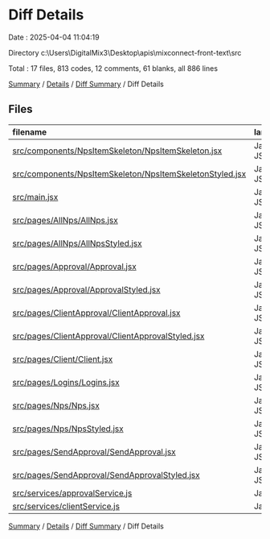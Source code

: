 # Diff Details

Date : 2025-04-04 11:04:19

Directory c:\\Users\\DigitalMix3\\Desktop\\apis\\mixconnect-front-text\\src

Total : 17 files,  813 codes, 12 comments, 61 blanks, all 886 lines

[Summary](results.md) / [Details](details.md) / [Diff Summary](diff.md) / Diff Details

## Files
| filename | language | code | comment | blank | total |
| :--- | :--- | ---: | ---: | ---: | ---: |
| [src/components/NpsItemSkeleton/NpsItemSkeleton.jsx](/src/components/NpsItemSkeleton/NpsItemSkeleton.jsx) | JavaScript JSX | 17 | 0 | 2 | 19 |
| [src/components/NpsItemSkeleton/NpsItemSkeletonStyled.jsx](/src/components/NpsItemSkeleton/NpsItemSkeletonStyled.jsx) | JavaScript JSX | 24 | 0 | 2 | 26 |
| [src/main.jsx](/src/main.jsx) | JavaScript JSX | 15 | 0 | 1 | 16 |
| [src/pages/AllNps/AllNps.jsx](/src/pages/AllNps/AllNps.jsx) | JavaScript JSX | 34 | 7 | 9 | 50 |
| [src/pages/AllNps/AllNpsStyled.jsx](/src/pages/AllNps/AllNpsStyled.jsx) | JavaScript JSX | 14 | 0 | 0 | 14 |
| [src/pages/Approval/Approval.jsx](/src/pages/Approval/Approval.jsx) | JavaScript JSX | 55 | 2 | 6 | 63 |
| [src/pages/Approval/ApprovalStyled.jsx](/src/pages/Approval/ApprovalStyled.jsx) | JavaScript JSX | 74 | 0 | 3 | 77 |
| [src/pages/ClientApproval/ClientApproval.jsx](/src/pages/ClientApproval/ClientApproval.jsx) | JavaScript JSX | 185 | 2 | 15 | 202 |
| [src/pages/ClientApproval/ClientApprovalStyled.jsx](/src/pages/ClientApproval/ClientApprovalStyled.jsx) | JavaScript JSX | 146 | 0 | 6 | 152 |
| [src/pages/Client/Client.jsx](/src/pages/Client/Client.jsx) | JavaScript JSX | 8 | 0 | 0 | 8 |
| [src/pages/Logins/Logins.jsx](/src/pages/Logins/Logins.jsx) | JavaScript JSX | -1 | 0 | 0 | -1 |
| [src/pages/Nps/Nps.jsx](/src/pages/Nps/Nps.jsx) | JavaScript JSX | 5 | 0 | 0 | 5 |
| [src/pages/Nps/NpsStyled.jsx](/src/pages/Nps/NpsStyled.jsx) | JavaScript JSX | 9 | 0 | 0 | 9 |
| [src/pages/SendApproval/SendApproval.jsx](/src/pages/SendApproval/SendApproval.jsx) | JavaScript JSX | 104 | 1 | 6 | 111 |
| [src/pages/SendApproval/SendApprovalStyled.jsx](/src/pages/SendApproval/SendApprovalStyled.jsx) | JavaScript JSX | 72 | 0 | 5 | 77 |
| [src/services/approvalService.js](/src/services/approvalService.js) | JavaScript | 40 | 0 | 5 | 45 |
| [src/services/clientService.js](/src/services/clientService.js) | JavaScript | 12 | 0 | 1 | 13 |

[Summary](results.md) / [Details](details.md) / [Diff Summary](diff.md) / Diff Details